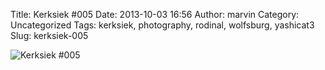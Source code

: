 Title: Kerksiek #005
Date: 2013-10-03 16:56
Author: marvin
Category: Uncategorized
Tags: kerksiek, photography, rodinal, wolfsburg, yashicat3
Slug: kerksiek-005

![Kerksiek \#005]({filename}/images/10070177685_fa3111894c_b.jpg)

